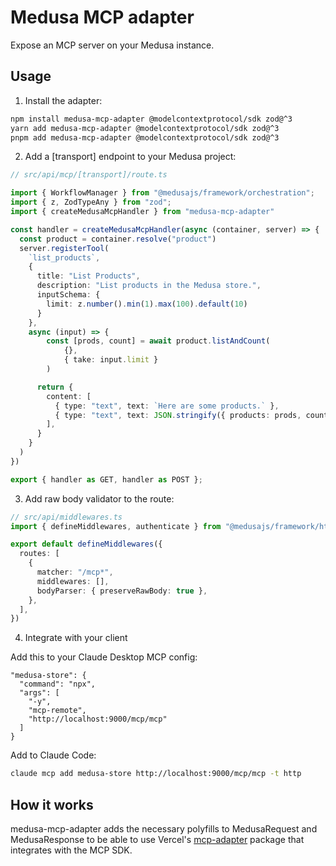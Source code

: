 # Medusa MCP adapter

Expose an MCP server on your Medusa instance.

## Usage

1. Install the adapter:

```bash
npm install medusa-mcp-adapter @modelcontextprotocol/sdk zod@^3
yarn add medusa-mcp-adapter @modelcontextprotocol/sdk zod@^3
pnpm add medusa-mcp-adapter @modelcontextprotocol/sdk zod@^3
```

2. Add a [transport] endpoint to your Medusa project:

```typescript
// src/api/mcp/[transport]/route.ts

import { WorkflowManager } from "@medusajs/framework/orchestration";
import { z, ZodTypeAny } from "zod";
import { createMedusaMcpHandler } from "medusa-mcp-adapter"

const handler = createMedusaMcpHandler(async (container, server) => {
  const product = container.resolve("product")
  server.registerTool(
    `list_products`,
    {
      title: "List Products",
      description: "List products in the Medusa store.",
      inputSchema: {
        limit: z.number().min(1).max(100).default(10)
      }
    },
    async (input) => {
        const [prods, count] = await product.listAndCount(
            {},
            { take: input.limit }
        )

      return {
        content: [
          { type: "text", text: `Here are some products.` },
          { type: "text", text: JSON.stringify({ products: prods, count }) }
        ],
      }
    }
  )
})

export { handler as GET, handler as POST };
```

3. Add raw body validator to the route:

```typescript
// src/api/middlewares.ts
import { defineMiddlewares, authenticate } from "@medusajs/framework/http"

export default defineMiddlewares({
  routes: [
    {
      matcher: "/mcp*",
      middlewares: [],
      bodyParser: { preserveRawBody: true },
    },
  ],
})
```

4. Integrate with your client

Add this to your Claude Desktop MCP config:
```
"medusa-store": {
  "command": "npx",
  "args": [
    "-y",
    "mcp-remote",
    "http://localhost:9000/mcp/mcp"
  ]
}
```

Add to Claude Code:
```bash
claude mcp add medusa-store http://localhost:9000/mcp/mcp -t http
```

## How it works
medusa-mcp-adapter adds the necessary polyfills to MedusaRequest and MedusaResponse to be able to use Vercel's [mcp-adapter](https://github.com/vercel/mcp-adapter) package that integrates with the MCP SDK.
